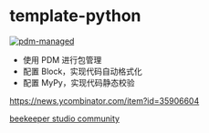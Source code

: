# template-python

[![pdm-managed](https://img.shields.io/badge/pdm-managed-blueviolet)](https://pdm.fming.dev)


- 使用 PDM 进行包管理
- 配置 Block，实现代码自动格式化
- 配置 MyPy，实现代码静态校验

https://news.ycombinator.com/item?id=35906604


[beekeeper studio community](https://github.com/beekeeper-studio/beekeeper-studio/releases)
